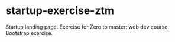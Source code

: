# startup-exercise-ztm
Startup  landing page. Exercise for Zero to master: web dev course. Bootstrap exercise.

